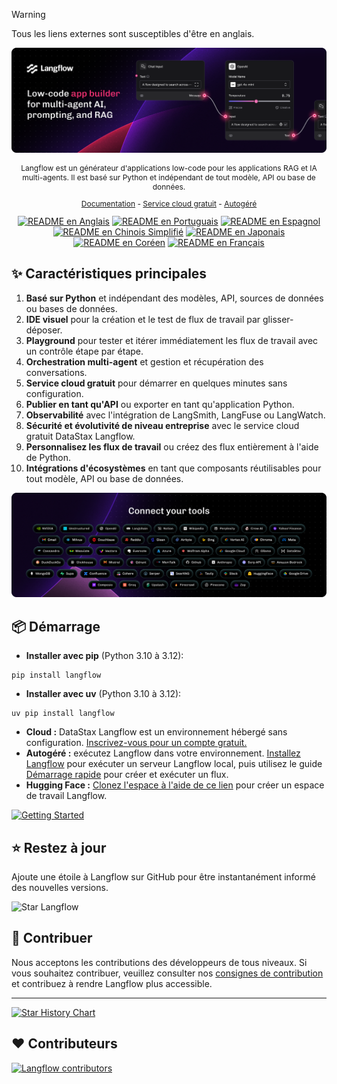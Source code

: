 > [!WARNING]
> Tous les liens externes sont susceptibles d'être en anglais.

![Langflow](./docs/static/img/hero.png)

<p align="center" style="font-size: 12px;">
    Langflow est un générateur d'applications low-code pour les applications RAG et IA multi-agents. Il est basé sur Python et indépendant de tout modèle, API ou base de données.
</p>

<p align="center" style="font-size: 12px;">
    <a href="https://docs.langflow.org" style="text-decoration: underline;">Documentation</a> -
    <a href="https://astra.datastax.com/signup?type=langflow" style="text-decoration: underline;">Service cloud gratuit</a> -
    <a href="https://docs.langflow.org/get-started-installation" style="text-decoration: underline;">Autogéré</a>
</p>

<div align="center">
  <a href="./README.md"><img alt="README en Anglais" src="https://img.shields.io/badge/English-d9d9d9"></a>
  <a href="./README.PT.md"><img alt="README en Portuguais" src="https://img.shields.io/badge/Portuguese-d9d9d9"></a>
  <a href="./README.ES.md"><img alt="README en Espagnol" src="https://img.shields.io/badge/Spanish-d9d9d9"></a>
  <a href="./README.zh_CN.md"><img alt="README en Chinois Simplifié" src="https://img.shields.io/badge/简体中文-d9d9d9"></a>
  <a href="./README.ja.md"><img alt="README en Japonais" src="https://img.shields.io/badge/日本語-d9d9d9"></a>
  <a href="./README.KR.md"><img alt="README en Coréen" src="https://img.shields.io/badge/한국어-d9d9d9"></a>
  <a href="./README.FR.md"><img alt="README en Français" src="https://img.shields.io/badge/Français-d9d9d9"></a>
</div>

## ✨ Caractéristiques principales

1. **Basé sur Python** et indépendant des modèles, API, sources de données ou bases de données.
2. **IDE visuel** pour la création et le test de flux de travail par glisser-déposer.
3. **Playground** pour tester et itérer immédiatement les flux de travail avec un contrôle étape par étape.
4. **Orchestration multi-agent** et gestion et récupération des conversations.
5. **Service cloud gratuit** pour démarrer en quelques minutes sans configuration.
6. **Publier en tant qu'API** ou exporter en tant qu'application Python.
7. **Observabilité** avec l'intégration de LangSmith, LangFuse ou LangWatch.
8. **Sécurité et évolutivité de niveau entreprise** avec le service cloud gratuit DataStax Langflow.
9. **Personnalisez les flux de travail** ou créez des flux entièrement à l'aide de Python.
10. **Intégrations d'écosystèmes** en tant que composants réutilisables pour tout modèle, API ou base de données.

![Intégrations](./docs/static/img/integrations.png)

## 📦 Démarrage

- **Installer avec pip** (Python 3.10 à 3.12):

```shell
pip install langflow
```

- **Installer avec uv** (Python 3.10 à 3.12):

```shell
uv pip install langflow
```

- **Cloud :** DataStax Langflow est un environnement hébergé sans configuration. [Inscrivez-vous pour un compte gratuit.](https://astra.datastax.com/signup?type=langflow)
- **Autogéré :** exécutez Langflow dans votre environnement. [Installez Langflow](https://docs.langflow.org/get-started-installation) pour exécuter un serveur Langflow local, puis utilisez le guide [Démarrage rapide](https://docs.langflow.org/get-started-quickstart) pour créer et exécuter un flux.
- **Hugging Face :** [Clonez l'espace à l'aide de ce lien](https://huggingface.co/spaces/Langflow/Langflow?duplicate=true) pour créer un espace de travail Langflow.

[![Getting Started](https://github.com/user-attachments/assets/f1adfbe7-3c35-43a4-b265-661f3d4f875f)](https://www.youtube.com/watch?v=kinngWhaUKM)

## ⭐ Restez à jour

Ajoute une étoile à Langflow sur GitHub pour être instantanément informé des nouvelles versions.

![Star Langflow](https://github.com/user-attachments/assets/03168b17-a11d-4b2a-b0f7-c1cce69e5a2c)

## 👋 Contribuer

Nous acceptons les contributions des développeurs de tous niveaux. Si vous souhaitez contribuer, veuillez consulter nos [consignes de contribution](./CONTRIBUTING.md) et contribuez à rendre Langflow plus accessible.

---

[![Star History Chart](https://api.star-history.com/svg?repos=langflow-ai/langflow&type=Timeline)](https://star-history.com/#langflow-ai/langflow&Date)

## ❤️ Contributeurs

[![Langflow contributors](https://contrib.rocks/image?repo=langflow-ai/langflow)](https://github.com/langflow-ai/langflow/graphs/contributors)
